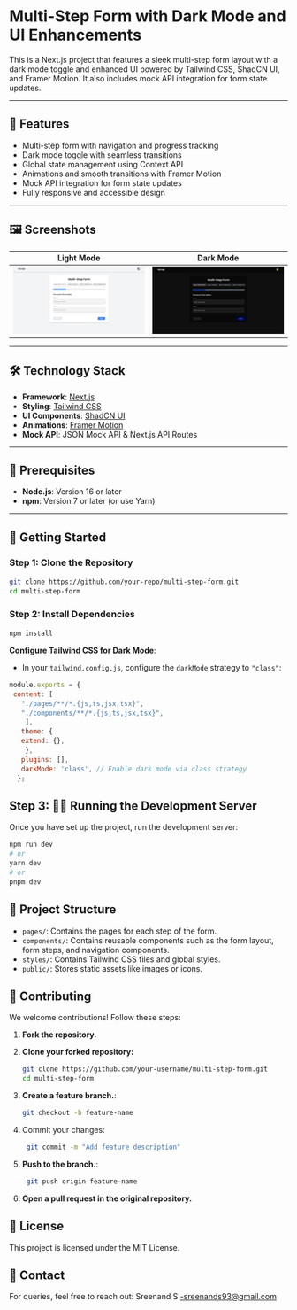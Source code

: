 # Multi-Step Form with Dark Mode and UI Enhancements

This is a Next.js project that features a sleek multi-step form layout with a dark mode toggle and enhanced UI powered by Tailwind CSS, ShadCN UI, and Framer Motion. It also includes mock API integration for form state updates.

---

## 🌟 Features

- Multi-step form with navigation and progress tracking
- Dark mode toggle with seamless transitions
- Global state management using Context API
- Animations and smooth transitions with Framer Motion
- Mock API integration for form state updates
- Fully responsive and accessible design

---

## 🖼️ Screenshots

| Light Mode                              | Dark Mode                              |
|----------------------------------------|----------------------------------------|
| ![Light Mode Form](./public/images/lightmode.png) | ![Dark Mode Form](./public/images/darkmode.png) |

---

## 🛠️ Technology Stack

- **Framework**: [Next.js](https://nextjs.org/)
- **Styling**: [Tailwind CSS](https://tailwindcss.com/)
- **UI Components**: [ShadCN UI](https://shadcn.dev/)
- **Animations**: [Framer Motion](https://www.framer.com/motion/)
- **Mock API**: JSON Mock API & Next.js API Routes

---

## 🔧 Prerequisites

- **Node.js**: Version 16 or later  
- **npm**: Version 7 or later (or use Yarn)  

---

## 🚀 Getting Started

### Step 1: Clone the Repository

```bash
git clone https://github.com/your-repo/multi-step-form.git
cd multi-step-form
```
### Step 2: Install Dependencies
 ```bash
npm install
```
**Configure Tailwind CSS for Dark Mode**:
  - In your `tailwind.config.js`, configure the `darkMode` strategy to `"class"`:
   ```js
   module.exports = {
    content: [
      "./pages/**/*.{js,ts,jsx,tsx}",
      "./components/**/*.{js,ts,jsx,tsx}",
       ],
      theme: {
      extend: {},
       },
      plugins: [],
      darkMode: 'class', // Enable dark mode via class strategy
     };
```
## Step 3: 🏃‍♂️ Running the Development Server

Once you have set up the project, run the development server:

```bash
npm run dev
# or
yarn dev
# or
pnpm dev
```

## 📁 Project Structure

- `pages/`: Contains the pages for each step of the form.
- `components/`: Contains reusable components such as the form layout, form steps, and navigation components.
- `styles/`: Contains Tailwind CSS files and global styles.
- `public/`: Stores static assets like images or icons.

## 🤝 Contributing

We welcome contributions! Follow these steps:

1. **Fork the repository.**
 
2. **Clone your forked repository:**
   ```bash
   git clone https://github.com/your-username/multi-step-form.git
   cd multi-step-form
   ```
3. **Create a feature branch.**:
   ```bash
   git checkout -b feature-name
   ```
4. Commit your changes:
   ```bash
    git commit -m "Add feature description"
    ```
5. **Push to the branch.**:
   ```bash
    git push origin feature-name
    ```
6. **Open a pull request in the original repository.**


## 📜 License
This project is licensed under the MIT License.

## 📨 Contact
For queries, feel free to reach out:
Sreenand S -sreenands93@gmail.com




